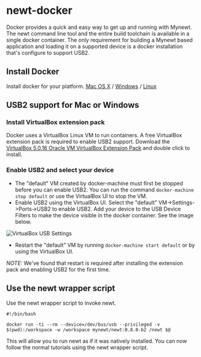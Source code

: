 # newt-docker
Docker provides a quick and easy way to get up and running with Mynewt.  The
newt command line tool and the entire build toolchain is available in a single
docker container.  The only requirement for building a Mynewt based application
and loading it on a supported device is a docker installation that's configure
to support USB2.

## Install Docker
Install docker for your platform. [Mac OS X](https://docs.docker.com/mac/) / [Windows](https://docs.docker.com/windows/) / [Linux](https://docs.docker.com/linux/)

## USB2 support for Mac or Windows

### Install VirtualBox extension pack
Docker uses a VirtualBox Linux VM to run containers.  A free VirtualBox
extension pack is required to enable USB2 support.  Download the [VirtualBox
5.0.16 Oracle VM VirtualBox Extension
Pack](http://download.virtualbox.org/virtualbox/5.0.16/Oracle_VM_VirtualBox_Extension_Pack-5.0.16-105871.vbox-extpack)
and double click to install.

### Enable USB2 and select your device
* The "default" VM created by docker-machine must first be stopped before you
  can enable USB2.  You can run the command `docker-machine stop default` or
  use the VirtualBox UI to stop the VM.
* Enable USB2 using the VirtualBox UI. Select the "default"
  VM->Settings->Ports->USB2 to enable USB2.   Add your device to the USB Device
  Filters to make the device visible in the docker container.  See the image below.

![VirtualBox USB Settings](https://github.com/runtimeinc/newt-docker/raw/master/docs/img/virtualbox_usb.jpg)

* Restart the "default" VM by running `docker-machine start default` or by
  using the VirtualBox UI.

*NOTE:* We've found that restart is required after installing the extension
pack and enabling USB2 for the first time.

## Use the newt wrapper script
Use the newt wrapper script to invoke newt.

```
#!/bin/bash

docker run -ti --rm --device=/dev/bus/usb --privileged -v $(pwd):/workspace -w /workspace mynewt/newt:0.8.0-b2 /newt $@
```

This will allow you to run newt as if it was natively installed.  You can now
follow the normal tutorials using the newt wrapper script.




